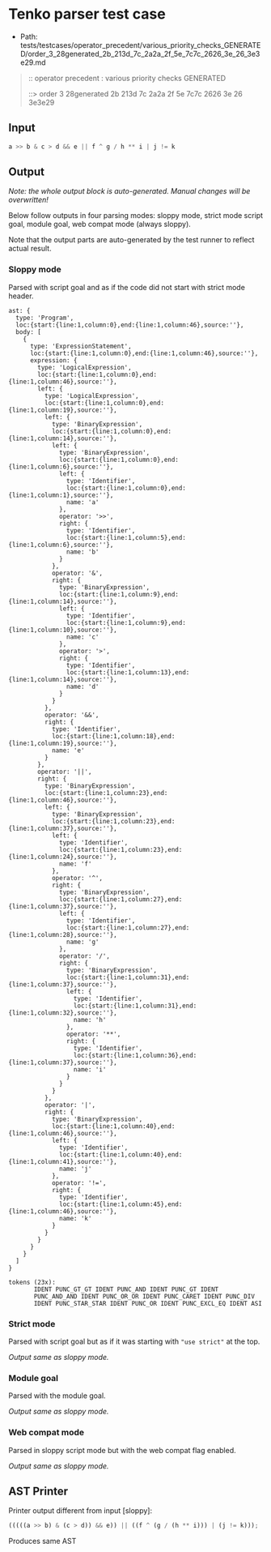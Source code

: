 # Tenko parser test case

- Path: tests/testcases/operator_precedent/various_priority_checks_GENERATED/order_3_28generated_2b_213d_7c_2a2a_2f_5e_7c7c_2626_3e_26_3e3e29.md

> :: operator precedent : various priority checks GENERATED
>
> ::> order 3 28generated 2b 213d 7c 2a2a 2f 5e 7c7c 2626 3e 26 3e3e29

## Input

`````js
a >> b & c > d && e || f ^ g / h ** i | j != k
`````

## Output

_Note: the whole output block is auto-generated. Manual changes will be overwritten!_

Below follow outputs in four parsing modes: sloppy mode, strict mode script goal, module goal, web compat mode (always sloppy).

Note that the output parts are auto-generated by the test runner to reflect actual result.

### Sloppy mode

Parsed with script goal and as if the code did not start with strict mode header.

`````
ast: {
  type: 'Program',
  loc:{start:{line:1,column:0},end:{line:1,column:46},source:''},
  body: [
    {
      type: 'ExpressionStatement',
      loc:{start:{line:1,column:0},end:{line:1,column:46},source:''},
      expression: {
        type: 'LogicalExpression',
        loc:{start:{line:1,column:0},end:{line:1,column:46},source:''},
        left: {
          type: 'LogicalExpression',
          loc:{start:{line:1,column:0},end:{line:1,column:19},source:''},
          left: {
            type: 'BinaryExpression',
            loc:{start:{line:1,column:0},end:{line:1,column:14},source:''},
            left: {
              type: 'BinaryExpression',
              loc:{start:{line:1,column:0},end:{line:1,column:6},source:''},
              left: {
                type: 'Identifier',
                loc:{start:{line:1,column:0},end:{line:1,column:1},source:''},
                name: 'a'
              },
              operator: '>>',
              right: {
                type: 'Identifier',
                loc:{start:{line:1,column:5},end:{line:1,column:6},source:''},
                name: 'b'
              }
            },
            operator: '&',
            right: {
              type: 'BinaryExpression',
              loc:{start:{line:1,column:9},end:{line:1,column:14},source:''},
              left: {
                type: 'Identifier',
                loc:{start:{line:1,column:9},end:{line:1,column:10},source:''},
                name: 'c'
              },
              operator: '>',
              right: {
                type: 'Identifier',
                loc:{start:{line:1,column:13},end:{line:1,column:14},source:''},
                name: 'd'
              }
            }
          },
          operator: '&&',
          right: {
            type: 'Identifier',
            loc:{start:{line:1,column:18},end:{line:1,column:19},source:''},
            name: 'e'
          }
        },
        operator: '||',
        right: {
          type: 'BinaryExpression',
          loc:{start:{line:1,column:23},end:{line:1,column:46},source:''},
          left: {
            type: 'BinaryExpression',
            loc:{start:{line:1,column:23},end:{line:1,column:37},source:''},
            left: {
              type: 'Identifier',
              loc:{start:{line:1,column:23},end:{line:1,column:24},source:''},
              name: 'f'
            },
            operator: '^',
            right: {
              type: 'BinaryExpression',
              loc:{start:{line:1,column:27},end:{line:1,column:37},source:''},
              left: {
                type: 'Identifier',
                loc:{start:{line:1,column:27},end:{line:1,column:28},source:''},
                name: 'g'
              },
              operator: '/',
              right: {
                type: 'BinaryExpression',
                loc:{start:{line:1,column:31},end:{line:1,column:37},source:''},
                left: {
                  type: 'Identifier',
                  loc:{start:{line:1,column:31},end:{line:1,column:32},source:''},
                  name: 'h'
                },
                operator: '**',
                right: {
                  type: 'Identifier',
                  loc:{start:{line:1,column:36},end:{line:1,column:37},source:''},
                  name: 'i'
                }
              }
            }
          },
          operator: '|',
          right: {
            type: 'BinaryExpression',
            loc:{start:{line:1,column:40},end:{line:1,column:46},source:''},
            left: {
              type: 'Identifier',
              loc:{start:{line:1,column:40},end:{line:1,column:41},source:''},
              name: 'j'
            },
            operator: '!=',
            right: {
              type: 'Identifier',
              loc:{start:{line:1,column:45},end:{line:1,column:46},source:''},
              name: 'k'
            }
          }
        }
      }
    }
  ]
}

tokens (23x):
       IDENT PUNC_GT_GT IDENT PUNC_AND IDENT PUNC_GT IDENT
       PUNC_AND_AND IDENT PUNC_OR_OR IDENT PUNC_CARET IDENT PUNC_DIV
       IDENT PUNC_STAR_STAR IDENT PUNC_OR IDENT PUNC_EXCL_EQ IDENT ASI
`````

### Strict mode

Parsed with script goal but as if it was starting with `"use strict"` at the top.

_Output same as sloppy mode._

### Module goal

Parsed with the module goal.

_Output same as sloppy mode._

### Web compat mode

Parsed in sloppy script mode but with the web compat flag enabled.

_Output same as sloppy mode._

## AST Printer

Printer output different from input [sloppy]:

````js
(((((a >> b) & (c > d)) && e)) || ((f ^ (g / (h ** i))) | (j != k)));
````

Produces same AST
